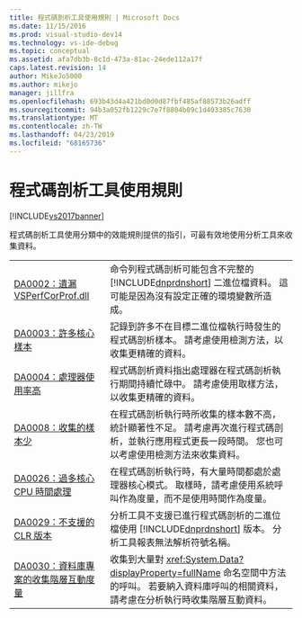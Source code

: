 ```yaml
---
title: 程式碼剖析工具使用規則 | Microsoft Docs
ms.date: 11/15/2016
ms.prod: visual-studio-dev14
ms.technology: vs-ide-debug
ms.topic: conceptual
ms.assetid: afa7db3b-8c1d-473a-81ac-24ede112a17f
caps.latest.revision: 14
author: MikeJo5000
ms.author: mikejo
manager: jillfra
ms.openlocfilehash: 693b43d4a421bd0d0d87fbf485af88573b26adff
ms.sourcegitcommit: 94b3a052fb1229c7e7f8804b09c1d403385c7630
ms.translationtype: MT
ms.contentlocale: zh-TW
ms.lasthandoff: 04/23/2019
ms.locfileid: "68165736"
---
```

# <a name="profiling-tools-usage-rules"></a>程式碼剖析工具使用規則
[!INCLUDE[vs2017banner](../includes/vs2017banner.md)]

程式碼剖析工具使用分類中的效能規則提供的指引，可最有效地使用分析工具來收集資料。  
  
|||  
|-|-|  
|[DA0002：遺漏 VSPerfCorProf.dll](../profiling/da0002-vsperfcorprof-dll-is-missing.md)|命令列程式碼剖析可能包含不完整的 [!INCLUDE[dnprdnshort](../includes/dnprdnshort-md.md)] 二進位檔資料。 這可能是因為沒有設定正確的環境變數所造成。|  
|[DA0003：許多核心樣本](../profiling/da0003-many-kernel-samples.md)|記錄到許多不在目標二進位檔執行時發生的程式碼剖析樣本。 請考慮使用檢測方法，以收集更精確的資料。|  
|[DA0004：處理器使用率高](../profiling/da0004-high-processor-usage.md)|程式碼剖析資料指出處理器在程式碼剖析執行期間持續忙碌中。 請考慮使用取樣方法，以收集更精確的資料。|  
|[DA0008：收集的樣本少](../profiling/da0008-few-samples-collected.md)|在程式碼剖析執行時所收集的樣本數不高，統計顯著性不足。 請考慮再次進行程式碼剖析，並執行應用程式更長一段時間。 您也可以考慮使用檢測方法來收集資料。|  
|[DA0026：過多核心 CPU 時間處理](../profiling/da0026-excessive-kernel-cpu-time-processing.md)|在程式碼剖析執行時，有大量時間都處於處理器核心模式。 取樣時，請考慮使用系統呼叫作為度量，而不是使用時間作為度量。|  
|[DA0029：不支援的 CLR 版本](../profiling/da0029-unsupported-clr-version.md)|分析工具不支援已進行程式碼剖析的二進位檔使用 [!INCLUDE[dnprdnshort](../includes/dnprdnshort-md.md)] 版本。 分析工具報表無法解析符號名稱。|  
|[DA0030：資料庫專案的收集階層互動度量](../profiling/da0030-gather-tier-interaction-measurements-for-database-projects.md)|收集到大量對 <xref:System.Data?displayProperty=fullName> 命名空間中方法的呼叫。 若要納入資料庫呼叫的相關資料，請考慮在分析執行時收集階層互動資料。|
